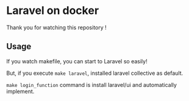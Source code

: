 # Laravel on docker
Thank you for watching this repository !

## Usage
If you watch makefile, you can start to Laravel so easily!

But, if you execute ```make laravel```, installed laravel collective as default.

```make login_function``` command is install laravel/ui  and automatically implement. 
